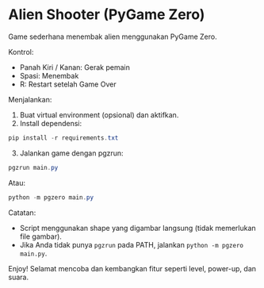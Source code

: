 # Alien Shooter (PyGame Zero)

Game sederhana menembak alien menggunakan PyGame Zero.

Kontrol:
- Panah Kiri / Kanan: Gerak pemain
- Spasi: Menembak
- R: Restart setelah Game Over

Menjalankan:
1. Buat virtual environment (opsional) dan aktifkan.
2. Install dependensi:

```powershell
pip install -r requirements.txt
```

3. Jalankan game dengan pgzrun:

```powershell
pgzrun main.py
```

Atau:

```powershell
python -m pgzero main.py
```

Catatan:
- Script menggunakan shape yang digambar langsung (tidak memerlukan file gambar).
- Jika Anda tidak punya `pgzrun` pada PATH, jalankan `python -m pgzero main.py`.

Enjoy! Selamat mencoba dan kembangkan fitur seperti level, power-up, dan suara.